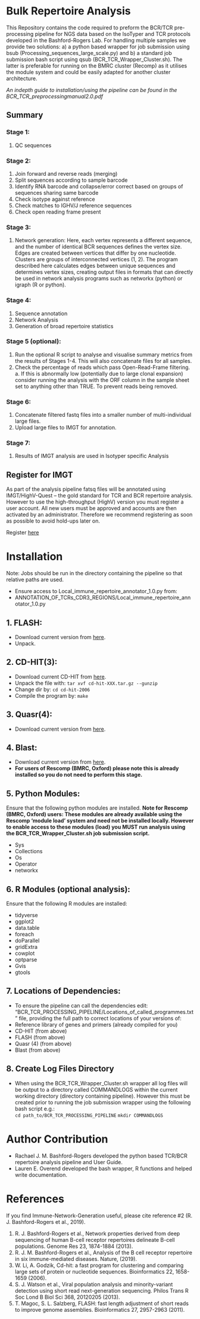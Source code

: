 # Bulk Repertoire Analysis

This Repository contains the code required to preform the BCR/TCR pre-processing pipeline for NGS data based on the IsoTyper and TCR protocols developed in the Bashford-Rogers Lab. For handling multiple samples we provide two solutions: a) a python based wrapper for job submission using bsub (Processing_sequences_large_scale.py) and b) a standard job submission bash script using qsub (BCR_TCR_Wrapper_Cluster.sh). The latter is preferable for running on the BMRC cluster (Recomp) as it utilises the module system and could be easily adapted for another cluster architecture. 

*An indepth guide to installation/using the pipeline can be found in the BCR_TCR_preprocessingmanual2.0.pdf* 

## Summary 
### Stage 1: 
1.	QC sequences
### Stage 2: 
1.	Join forward and reverse reads (merging)
2.	Split sequences according to sample barcode
3.	Identify RNA barcode and collapse/error correct based on groups of sequences sharing same barcode
4.	Check isotype against reference
5.	Check matches to IGHV/J reference sequences
6.	Check open reading frame present
### Stage 3: 
1.	Network generation: Here, each vertex represents a different sequence, and the number of identical BCR sequences defines the vertex size. Edges are created between vertices that differ by one nucleotide. Clusters are groups of interconnected vertices (1, 2). The program described here calculates edges between unique sequences and determines vertex sizes, creating output files in formats that can directly be used in network analysis programs such as networkx (python) or igraph (R or python).
### Stage 4: 
1.	Sequence annotation
2.	Network Analysis 
3.	Generation of broad repertoire statistics
### Stage 5 (optional): 
1.	Run the optional R script to analyse and visualise summary metrics from the results of Stages 1-4. This will also concatenate files for all samples.  
2.	Check the percentage of reads which pass Open-Read-Frame filtering. 
a.	If this is abnormally low (potentially due to large clonal expansion) consider running the analysis with the ORF column in the sample sheet set to anything other than TRUE. To prevent reads being removed. 
### Stage 6: 
1.	Concatenate filtered fastq files into a smaller number of multi-individual large files. 
2.	Upload large files to IMGT for annotation. 

### Stage 7: 
1.	Results of IMGT analysis are used in Isotyper specific Analysis 

## Register for IMGT
As part of the analysis pipeline fatsq files will be annotated using IMGT/HighV-Quest – the gold standard for TCR and BCR repertoire analysis. However to use the high-throughput (HighV) version you must register a user account. All new users must be approved and accounts are then activated by an administrator. Therefore we recommend registering as soon as possible to avoid hold-ups later on. 

Register [here](http://www.imgt.org/HighV-QUEST/login.action) 

# Installation

Note: Jobs should be run in the directory containing the pipeline so that relative paths are used. 
*	Ensure access to Local_immune_repertoire_annotator_1.0.py from:
* ANNOTATION_OF_TCRs_CDR3_REGIONS/Local_immune_repertoire_annotator_1.0.py
## 1.	FLASH: 
* Download current version from [here](https://ccb.jhu.edu/software/FLASH/). 
* Unpack. 
## 2.	CD-HIT(3):
* Download current CD-HIT from [here](http://bioinformatics.org/cd-hit/).  
* Unpack the file with: 
`tar xvf cd-hit-XXX.tar.gz --gunzip`
* Change dir by: 
`cd cd-hit-2006`
* Compile the program by: 
`make`
## 3.	Quasr(4):
* Download current version from [here](https://sourceforge.net/projects/quasr/). 
## 4.	Blast:
* Download current version from [here](https://blast.ncbi.nlm.nih.gov/Blast.cgi?PAGE_TYPE=BlastDocs&DOC_TYPE=Download).  
* **For users of Rescomp (BMRC, Oxford) please note this is already installed so you do not need to perform this stage.** 
## 5.	Python Modules:
Ensure that the following python modules are installed.
**Note for Rescomp (BMRC, Oxford) users: These modules are already available using the Rescomp ‘module load’ system and need not be installed locally. However to enable access to these modules (load) you MUST run analysis using the BCR_TCR_Wrapper_Cluster.sh job submission script.** 
* Sys
* Collections
* Os
* Operator
* networkx 
## 6.	R Modules (optional analysis): 
Ensure that the following R modules are installed: 
* tidyverse
* ggplot2
* data.table
* foreach
* doParallel
* gridExtra
* cowplot 
* optparse
* Gvis
* gtools 
## 7.	Locations of Dependencies: 
* To ensure the pipeline can call the dependencies edit: “BCR_TCR_PROCESSING_PIPELINE/Locations_of_called_programmes.txt” file, providing the full path to correct locations of your versions of: 
* Reference library of genes and primers (already compiled for you)
* CD-HIT (from above)
* FLASH (from above)
* Quasr (4) (from above)
*	Blast (from above)
## 8.	Create Log Files Directory
* When using the BCR_TCR_Wrapper_Cluster.sh wrapper all log files will be output to a directory called COMMANDLOGS within the current working directory (directory containing pipeline). However this must be created prior to running the job submission wrapper using the following bash script e.g.:  
`cd path_to/BCR_TCR_PROCESSING_PIPELINE`
`mkdir COMMANDLOGS`


# Author Contribution 

* Rachael J. M. Bashford-Rogers developed the python based TCR/BCR repertoire analysis pipeline and User Guide. 
* Lauren E. Overend developed the bash wrapper, R functions and helped write documentation. 

# References 

If you find Immune-Network-Generation useful, please cite reference #2 (R. J. Bashford-Rogers et al., 2019). 

1.	R. J. Bashford-Rogers et al., Network properties derived from deep sequencing of human B-cell receptor repertoires delineate B-cell populations. Genome Res 23, 1874-1884 (2013).
2.	R. J. M. Bashford-Rogers et al., Analysis of the B cell receptor repertoire in six immune-mediated diseases. Nature,  (2019).
3.	W. Li, A. Godzik, Cd-hit: a fast program for clustering and comparing large sets of protein or nucleotide sequences. Bioinformatics 22, 1658-1659 (2006).
4.	S. J. Watson et al., Viral population analysis and minority-variant detection using short read next-generation sequencing. Philos Trans R Soc Lond B Biol Sci 368, 20120205 (2013).
5.	T. Magoc, S. L. Salzberg, FLASH: fast length adjustment of short reads to improve genome assemblies. Bioinformatics 27, 2957-2963 (2011).


